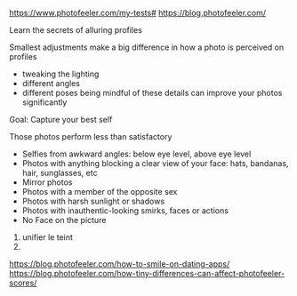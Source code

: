 https://www.photofeeler.com/my-tests#
https://blog.photofeeler.com/

Learn the secrets of alluring profiles

Smallest adjustments make a big difference in how a photo is perceived on profiles
- tweaking the lighting
- different angles
- different poses
being mindful of these details can improve your photos significantly

Goal: Capture your best self

Those photos perform less than satisfactory
- Selfies from awkward angles: below eye level, above eye level
- Photos with anything blocking a clear view of your face: hats, bandanas, hair, sunglasses, etc
- Mirror photos
- Photos with a member of the opposite sex
- Photos with harsh sunlight or shadows
- Photos with inauthentic-looking smirks, faces or actions
- No Face on the picture

1. unifier le teint
2. 


https://blog.photofeeler.com/how-to-smile-on-dating-apps/
https://blog.photofeeler.com/how-tiny-differences-can-affect-photofeeler-scores/